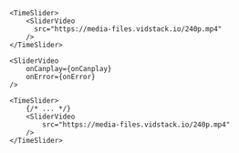 <script>
import Docs from '../_Docs.md';
</script>

<Docs>

```jsx:copy-highlight:slot=usage{2-4}
<TimeSlider>
	<SliderVideo
	  src="https://media-files.vidstack.io/240p.mp4"
	/>
</TimeSlider>
```

```jsx:slot=video-events{2-3}
<SliderVideo
	onCanplay={onCanplay}
	onError={onError}
/>
```

```jsx:copy-highlight:slot=styling{3-5}
<TimeSlider>
	{/* ... */}
	<SliderVideo
		src="https://media-files.vidstack.io/240p.mp4"
	/>
</TimeSlider>
```

</Docs>
